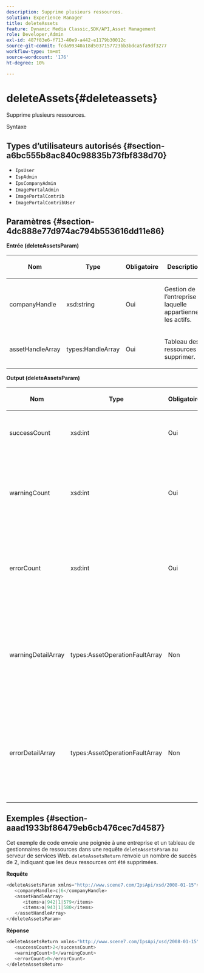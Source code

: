 ```yaml
---
description: Supprime plusieurs ressources.
solution: Experience Manager
title: deleteAssets
feature: Dynamic Media Classic,SDK/API,Asset Management
role: Developer,Admin
exl-id: 487f83e6-f713-40e9-a442-e1179b30012c
source-git-commit: fcda99340a18d5037157723bb3bdca5fa9df3277
workflow-type: tm+mt
source-wordcount: '176'
ht-degree: 10%

---
```


# deleteAssets{#deleteassets}

Supprime plusieurs ressources.

Syntaxe

## Types d’utilisateurs autorisés {#section-a6bc555b8ac840c98835b73fbf838d70}

* `IpsUser`
* `IspAdmin`
* `IpsCompanyAdmin`
* `ImagePortalAdmin`
* `ImagePortalContrib`
* `ImagePortalContribUser`

## Paramètres {#section-4dc888e77d974ac794b553616dd11e86}

**Entrée (deleteAssetsParam)**

<table id="table_AAA6845769DB4B129C8A660D0CBA348A"> 
 <thead> 
  <tr> 
   <th colname="col1" class="entry"> <p>Nom </p> </th> 
   <th colname="col2" class="entry"> <p>Type </p> </th> 
   <th colname="col3" class="entry"> <p>Obligatoire </p> </th> 
   <th colname="col4" class="entry"> <p>Description </p> </th> 
  </tr> 
 </thead>
 <tbody> 
  <tr> 
   <td colname="col1"> <p><span class="codeph"> <span class="varname"> companyHandle</span> </span> </p> </td> 
   <td colname="col2"> <p><span class="codeph"> xsd:string</span> </p> </td> 
   <td colname="col3"> <p>Oui </p> </td> 
   <td colname="col4"> <p>Gestion de l’entreprise à laquelle appartiennent les actifs. </p> </td> 
  </tr> 
  <tr> 
   <td colname="col1"> <p><span class="codeph"> <span class="varname"> assetHandleArray</span> </span> </p> </td> 
   <td colname="col2"> <p><span class="codeph"> types:HandleArray</span> </p> </td> 
   <td colname="col3"> <p>Oui </p> </td> 
   <td colname="col4"> <p>Tableau des ressources à supprimer. </p> </td> 
  </tr> 
 </tbody> 
</table>

**Output (deleteAssetsParam)**

<table id="table_0C6D8D51A79248ACA2022DBB754A9B9C"> 
 <thead> 
  <tr> 
   <th colname="col1" class="entry"> <p>Nom </p> </th> 
   <th colname="col2" class="entry"> <p>Type </p> </th> 
   <th colname="col3" class="entry"> <p>Obligatoire </p> </th> 
   <th colname="col4" class="entry"> <p>Description </p> </th> 
  </tr> 
 </thead>
 <tbody> 
  <tr> 
   <td colname="col1"> <p><span class="codeph"> <span class="varname"> successCount</span> </span> </p> </td> 
   <td colname="col2"> <p><span class="codeph"> xsd:int</span> </p> </td> 
   <td colname="col3"> <p>Oui </p> </td> 
   <td colname="col4"> <p>Nombre de ressources supprimées avec succès. </p> </td> 
  </tr> 
  <tr> 
   <td colname="col1"> <p><span class="codeph"> <span class="varname"> warningCount</span> </span> </p> </td> 
   <td colname="col2"> <p><span class="codeph"> xsd:int</span> </p> </td> 
   <td colname="col3"> <p>Oui </p> </td> 
   <td colname="col4"> <p>Ressources ayant généré un avertissement lorsque l’opération tentait de les supprimer. </p> </td> 
  </tr> 
  <tr> 
   <td colname="col1"> <p><span class="codeph"> <span class="varname"> errorCount</span> </span> </p> </td> 
   <td colname="col2"> <p><span class="codeph"> xsd:int</span> </p> </td> 
   <td colname="col3"> <p>Oui </p> </td> 
   <td colname="col4"> <p>Ressources qui ont généré une erreur lorsque l’opération a tenté de les supprimer. </p> </td> 
  </tr> 
  <tr> 
   <td colname="col1"> <p><span class="codeph"> <span class="varname"> warningDetailArray</span> </span> </p> </td> 
   <td colname="col2"> <p><span class="codeph"> types:AssetOperationFaultArray</span> </p> </td> 
   <td colname="col3"> <p>Non </p> </td> 
   <td colname="col4"> <p>Tableau de détails associés aux ressources qui ont généré un avertissement lorsque l’opération a tenté de les supprimer. </p> </td> 
  </tr> 
  <tr> 
   <td colname="col1"> <p><span class="codeph"> <span class="varname"> errorDetailArray</span> </span> </p> </td> 
   <td colname="col2"> <p><span class="codeph"> types:AssetOperationFaultArray</span> </p> </td> 
   <td colname="col3"> <p>Non </p> </td> 
   <td colname="col4"> <p>Tableau des détails associés aux ressources qui ont généré une erreur lorsque l’opération a tenté de les supprimer. </p> </td> 
  </tr> 
 </tbody> 
</table>

## Exemples {#section-aaad1933bf86479eb6cb476cec7d4587}

Cet exemple de code envoie une poignée à une entreprise et un tableau de gestionnaires de ressources dans une requête `deleteAssetsParam` au serveur de services Web. `deleteAssetsReturn` renvoie un nombre de succès de 2, indiquant que les deux ressources ont été supprimées.

**Requête**

```java
<deleteAssetsParam xmlns="http://www.scene7.com/IpsApi/xsd/2008-01-15">
   <companyHandle>c|6</companyHandle>
   <assetHandleArray>
      <items>a|942|1|579</items>
      <items>a|943|1|580</items>
   </assetHandleArray>
</deleteAssetsParam>
```

**Réponse**

```java
<deleteAssetsReturn xmlns="http://www.scene7.com/IpsApi/xsd/2008-01-15">
   <successCount>2</successCount>
   <warningCount>0</warningCount>
   <errorCount>0</errorCount>
</deleteAssetsReturn>
```
